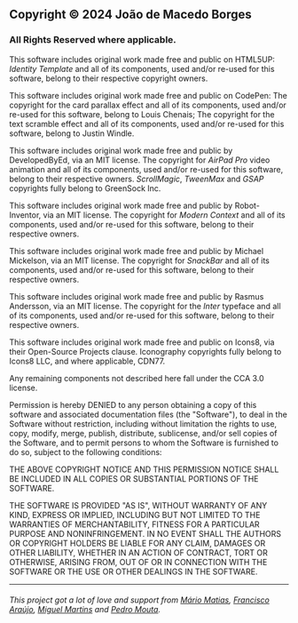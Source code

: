 ## Copyright © 2024 João de Macedo Borges
### All Rights Reserved where applicable.

This software includes original work made free and public on HTML5UP: *Identity Template* and all of its components, used and/or re-used for this software, belong to their respective copyright owners.

This software includes original work made free and public on CodePen: The copyright for the card parallax effect and all of its components, used and/or re-used for this software, belong to Louis Chenais; The copyright for the text scramble effect and all of its components, used and/or re-used for this software, belong to Justin Windle.

This software includes original work made free and public by DevelopedByEd, via an MIT license. The copyright for *AirPad Pro* video animation and all of its components, used and/or re-used for this software, belong to their respective owners. *ScrollMagic*, *TweenMax* and *GSAP* copyrights fully belong to GreenSock Inc.

This software includes original work made free and public by Robot-Inventor, via an MIT license. The copyright for *Modern Context* and all of its components, used and/or re-used for this software, belong to their respective owners.

This software includes original work made free and public by Michael Mickelson, via an MIT license. The copyright for *SnackBar* and all of its components, used and/or re-used for this software, belong to their respective owners.

This software includes original work made free and public by Rasmus Andersson, via an MIT license. The copyright for the *Inter* typeface and all of its components, used and/or re-used for this software, belong to their respective owners.

This software includes original work made free and public on Icons8, via their Open-Source Projects clause. Iconography copyrights fully belong to Icons8 LLC, and where applicable, CDN77.

Any remaining components not described here fall under the CCA 3.0 license.

Permission is hereby DENIED to any person obtaining a copy of this software and associated documentation files (the "Software"), to deal in the Software without restriction, including without limitation the rights to use, copy, modify, merge, publish, distribute, sublicense, and/or sell copies of the Software, and to permit persons to whom the Software is furnished to do so, subject to the following conditions:

THE ABOVE COPYRIGHT NOTICE AND THIS PERMISSION NOTICE SHALL BE INCLUDED IN ALL COPIES OR SUBSTANTIAL PORTIONS OF THE SOFTWARE.

THE SOFTWARE IS PROVIDED "AS IS", WITHOUT WARRANTY OF ANY KIND, EXPRESS OR IMPLIED, INCLUDING BUT NOT LIMITED TO THE WARRANTIES OF MERCHANTABILITY, FITNESS FOR A PARTICULAR PURPOSE AND NONINFRINGEMENT. IN NO EVENT SHALL THE AUTHORS OR COPYRIGHT HOLDERS BE LIABLE FOR ANY CLAIM, DAMAGES OR OTHER LIABILITY, WHETHER IN AN ACTION OF CONTRACT, TORT OR OTHERWISE, ARISING FROM, OUT OF OR IN CONNECTION WITH THE SOFTWARE OR THE USE OR OTHER DEALINGS IN THE SOFTWARE.

---

###### This project got a lot of love and support from [Mário Matias](https://www.linkedin.com/in/jmamatias), [Francisco Araújo](https://www.linkedin.com/in/franciscoeparaujo), [Miguel Martins](https://instagram.com/miguelmartinsmm) and [Pedro Mouta](https://www.linkedin.com/in/pedro-mouta-52080124a/).